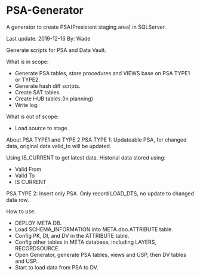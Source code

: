 # PSA-Generator
A generator to create PSA(Presistent staging area) in SQLServer.

Last update: 2019-12-16
By: Wade

Generate scripts for PSA and Data Vault.

What is in scope:
- Generate PSA tables, store procedures and VIEWS base on PSA TYPE1 or TYPE2.
- Generate hash diff scripts.
- Create SAT tables.
- Create HUB tables.(In planning)
- Write log.


What is out of scope:
- Load source to stage. 


About PSA TYPE1 and TYPE 2
PSA TYPE 1: Updateable PSA, for changed data, original data valid_to will be updated.

Using IS_CURRENT to get latest data.
Historial data stored using:
- Valid From
- Valid To
- IS CURRENT

PSA TYPE 2: Insert only PSA.
Only record LOAD_DTS, no update to changed data row.


How to use:
- DEPLOY META DB.
- Load SCHEMA_INFORMATION into META.dbo.ATTRIBUTE table.
- Config PK, DI, and DV in the ATTRIBUTE table.
- Config other tables in META database, including LAYERS, RECORDSOURCE.
- Open Generator, generate PSA tables, views and USP, then DV tables and USP.
- Start to load data from PSA to DV.